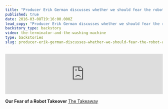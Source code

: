 ```yaml
---
title: "Producer Erik German discusses whether we should fear the robot apocalypse"
published: true
date: 2016-03-08T19:16:00.000Z
lead_copy: "Producer Erik German discusses whether we should fear the robot apocalypse. "
backstory_type: backstory
video: the-terminator-and-the-washing-machine
type: backstories
slug: producer-erik-german-discusses-whether-we-should-fear-the-robot-apocalypse
---
```

<iframe frameborder="0" scrolling="no" height="130" width="100%" src="https://www.wnyc.org/widgets/ondemand_player/takeaway/#file=/audio/json/581958/&amp;share=1"></iframe>

**Our Fear of a Robot Takeover**
[The Takeaway](http://www.wnyc.org/story/how-afraid-should-we-be-robots/)

